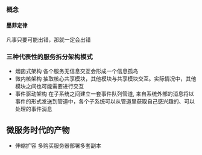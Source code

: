 ### 概念
#### 墨菲定律
凡事只要可能出错，那就一定会出错

### 三种代表性的服务拆分架构模式
- 烟囱式架构  各个服务无信息交互会形成一个信息孤岛
- 微内核架构  抽取核心共享模块，其他模块与共享模块交互。实际情况中，其他模块之间也可能需要进行交互
- 事件驱动架构  在子系统之间建立一套事件队列管道, 来自系统外部的消息将以事件的形式发送到管道中，各个子系统可以从管道里获取自己感兴趣的、可以处理的事件消息

## 微服务时代的产物
- 伸缩扩容 多购买服务器部署多套副本
